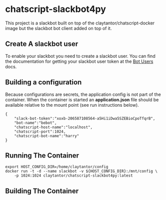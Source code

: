 # chatscript-slackbot4py
This project is a slackbot built on top of the claytantor/chatscript-docker
image but the slackbot bot client added on top of it.

## Create A slackbot user
To enable your slackbot you need to create a slackbot user. You can find the
documentation for getting your slackbot user token at the
[Bot Users](https://api.slack.com/bot-users) docs. 


## Building a configuration
Because configurations are secrets, the application config is not part of the
container. When the container is started an **application.json** file should
be available relative to the mount point (see run instructions below).

```
{
    "slack-bot-token":"xoxb-206587108564-a5Hi1iDwa5SZEBioCpoTfqrB",
    "bot-name":"bebot",
    "chatscript-host-name":"localhost",
    "chatscript-port":1024,
    "chatscript-bot-name":"harry"
}
```

## Running The Container
```
export HOST_CONFIG_DIR=/home/claytantor/config
docker run -t -d --name slackbot -v ${HOST_CONFIG_DIR}:/mnt/config \
    -p 1024:1024 claytantor/chatscript-slackbot4py:latest
```

## Building The Container
